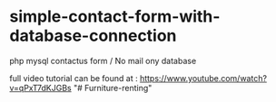 # simple-contact-form-with-database-connection
php mysql contactus form / No mail ony database

full video tutorial can be found at : https://www.youtube.com/watch?v=qPxT7dKJGBs
"# Furniture-renting" 
